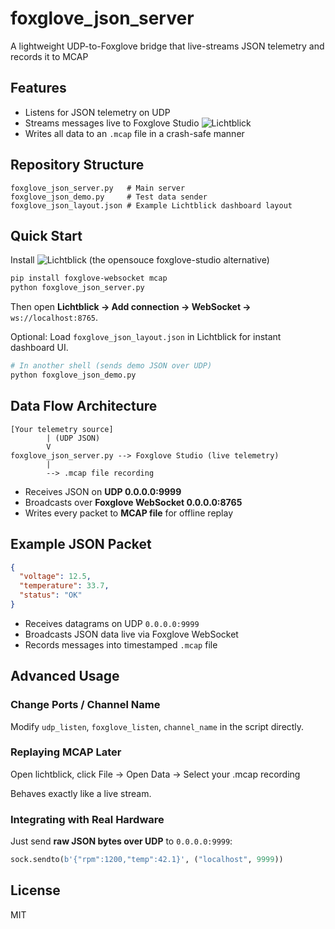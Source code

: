 # foxglove_json_server

A lightweight UDP-to-Foxglove bridge that live-streams JSON telemetry and records it to MCAP

## Features

* Listens for JSON telemetry on UDP
* Streams messages live to Foxglove Studio ![Lichtblick](https://github.com/lichtblick-suite/lichtblick)
* Writes all data to an `.mcap` file in a crash-safe manner

## Repository Structure

```text
foxglove_json_server.py   # Main server
foxglove_json_demo.py     # Test data sender
foxglove_json_layout.json # Example Lichtblick dashboard layout
```

## Quick Start

Install ![Lichtblick](https://github.com/lichtblick-suite/lichtblick) (the opensouce foxglove-studio alternative)

```bash
pip install foxglove-websocket mcap
python foxglove_json_server.py
```

Then open **Lichtblick -> Add connection -> WebSocket ->** `ws://localhost:8765`.

Optional: Load `foxglove_json_layout.json` in Lichtblick for instant dashboard UI.

```bash
# In another shell (sends demo JSON over UDP)
python foxglove_json_demo.py
```

## Data Flow Architecture

```text
[Your telemetry source]
        | (UDP JSON)
        V
foxglove_json_server.py --> Foxglove Studio (live telemetry)
        |
        --> .mcap file recording
```

* Receives JSON on **UDP 0.0.0.0:9999**
* Broadcasts over **Foxglove WebSocket 0.0.0.0:8765**
* Writes every packet to **MCAP file** for offline replay

## Example JSON Packet

```json
{
  "voltage": 12.5,
  "temperature": 33.7,
  "status": "OK"
}
```

* Receives datagrams on UDP `0.0.0.0:9999`
* Broadcasts JSON data live via Foxglove WebSocket
* Records messages into timestamped `.mcap` file

## Advanced Usage

### Change Ports / Channel Name

Modify `udp_listen`, `foxglove_listen`, `channel_name` in the script directly.

### Replaying MCAP Later

Open lichtblick, click File -> Open Data -> Select your .mcap recording

Behaves exactly like a live stream.

### Integrating with Real Hardware

Just send **raw JSON bytes over UDP** to `0.0.0.0:9999`:

```python
sock.sendto(b'{"rpm":1200,"temp":42.1}', ("localhost", 9999))
```

## License

MIT
